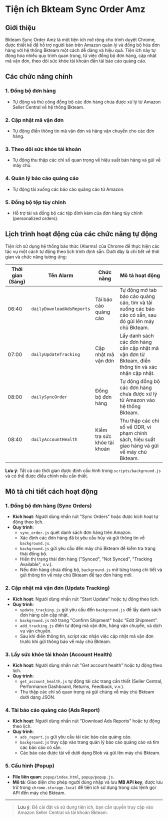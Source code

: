# Tiện ích Bkteam Sync Order Amz

## Giới thiệu
Bkteam Sync Order Amz là một tiện ích mở rộng cho trình duyệt Chrome, được thiết kế để hỗ trợ người bán trên Amazon quản lý và đồng bộ hóa đơn hàng với hệ thống Bkteam một cách dễ dàng và hiệu quả. Tiện ích này tự động hóa nhiều quy trình quan trọng, từ việc đồng bộ đơn hàng, cập nhật mã vận đơn, theo dõi sức khỏe tài khoản đến tải báo cáo quảng cáo.

## Các chức năng chính
### 1. Đồng bộ đơn hàng
- Tự động và thủ công đồng bộ các đơn hàng chưa được xử lý từ Amazon Seller Central về hệ thống Bkteam.

### 2. Cập nhật mã vận đơn
- Tự động điền thông tin mã vận đơn và hãng vận chuyển cho các đơn hàng.

### 3. Theo dõi sức khỏe tài khoản
- Tự động thu thập các chỉ số quan trọng về hiệu suất bán hàng và gửi về máy chủ.

### 4. Quản lý báo cáo quảng cáo
- Tự động tải xuống các báo cáo quảng cáo từ Amazon.

### 5. Đồng bộ tệp tùy chỉnh
- Hỗ trợ tải và đồng bộ các tệp đính kèm của đơn hàng tùy chỉnh (personalized orders).

## Lịch trình hoạt động của các chức năng tự động
Tiện ích sử dụng hệ thống báo thức (Alarms) của Chrome để thực hiện các tác vụ một cách tự động theo lịch trình định sẵn. Dưới đây là chi tiết về thời gian và chức năng tương ứng:

| Thời gian (Sáng) | Tên Alarm               | Chức năng            | Mô tả hoạt động                                                                                             |
|------------------|-------------------------|----------------------|------------------------------------------------------------------------------------------------------------|
| 06:40            | `dailyDownloadAdsReports`| Tải báo cáo quảng cáo | Tự động mở tab báo cáo quảng cáo, tìm và tải xuống các báo cáo có sẵn, sau đó gửi lên máy chủ Bkteam.       |
| 07:00            | `dailyUpdateTracking`    | Cập nhật mã vận đơn   | Lấy danh sách các đơn hàng cần cập nhật mã vận đơn từ Bkteam, điền thông tin và xác nhận cập nhật.        |
| 08:00            | `dailySyncOrder`         | Đồng bộ đơn hàng      | Tự động đồng bộ các đơn hàng chưa được xử lý từ Amazon vào hệ thống Bkteam.                                |
| 08:40            | `dailyAccountHealth`     | Kiểm tra sức khỏe tài khoản | Thu thập các chỉ số về ODR, vi phạm chính sách, hiệu suất giao hàng và gửi về máy chủ Bkteam.             |

**Lưu ý**: Tất cả các thời gian được định cấu hình trong `scripts/background.js` và có thể được điều chỉnh nếu cần thiết.

## Mô tả chi tiết cách hoạt động

### 1. Đồng bộ đơn hàng (Sync Orders)
- **Kích hoạt**: Người dùng nhấn nút "Sync Orders" hoặc được kích hoạt tự động theo lịch.
- **Quy trình**:
  - `sync_order.js` quét danh sách đơn hàng trên Amazon.
  - Xác định các đơn hàng đã bị yêu cầu hủy và gửi thông tin về `background.js`.
  - `background.js` gửi yêu cầu đến máy chủ Bkteam để kiểm tra trạng thái đồng bộ.
  - Hiển thị trạng thái đơn hàng ("Synced", "Not Synced", "Tracking Available", v.v.).
  - Nếu đơn hàng chưa đồng bộ, `background.js` mở từng trang chi tiết và gửi thông tin về máy chủ Bkteam để tạo đơn hàng mới.

### 2. Cập nhật mã vận đơn (Update Tracking)
- **Kích hoạt**: Người dùng nhấn nút "Start Update" hoặc tự động theo lịch.
- **Quy trình**:
  - `update_tracking.js` gửi yêu cầu đến `background.js` để lấy danh sách đơn hàng cần cập nhật.
  - `background.js` mở trang "Confirm Shipment" hoặc "Edit Shipment".
  - `add_tracking.js` điền tự động mã vận đơn, hãng vận chuyển, và dịch vụ vận chuyển.
  - Sau khi điền thông tin, script xác nhận việc cập nhật mã vận đơn trước khi gửi thông báo về máy chủ Bkteam.

### 3. Lấy sức khỏe tài khoản (Account Health)
- **Kích hoạt**: Người dùng nhấn nút "Get account health" hoặc tự động theo lịch.
- **Quy trình**:
  - `get_account_health.js` tự động tải các trang cần thiết (Seller Central, Performance Dashboard, Returns, Feedback, v.v.).
  - Thu thập các chỉ số quan trọng và gửi chúng về máy chủ Bkteam dưới dạng JSON.

### 4. Tải báo cáo quảng cáo (Ads Report)
- **Kích hoạt**: Người dùng nhấn nút "Download Ads Reports" hoặc tự động theo lịch.
- **Quy trình**:
  - `ads_report.js` gửi yêu cầu tải các báo cáo quảng cáo.
  - `background.js` truy cập vào trang quản lý báo cáo quảng cáo và tìm các báo cáo có sẵn.
  - Các báo cáo được tải về dưới dạng Blob và gửi lên máy chủ Bkteam.

### 5. Cấu hình (Popup)
- **File liên quan**: `popup/index.html`, `popup/popup.js`.
- **Mô tả**: Giao diện cho phép người dùng nhập và lưu **MB API key**, được lưu trữ trong `chrome.storage.local` để tiện ích sử dụng trong các lệnh gọi API đến máy chủ Bkteam.

---

> **Lưu ý**: Để cài đặt và sử dụng tiện ích, bạn cần quyền truy cập vào Amazon Seller Central và tài khoản Bkteam.
